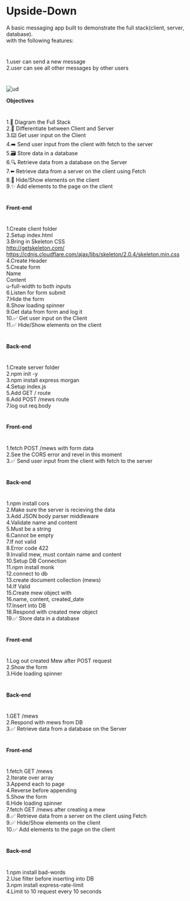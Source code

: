 # Upside-Down
A basic messaging app built to demonstrate the full stack(client, server, database).  
with the following features:
#
1.user can send a new message  
2.user can see all other messages by other users
#
![ud](https://user-images.githubusercontent.com/37223519/76159551-cc840d80-6147-11ea-9b31-1e8117e0f318.gif)

**Objectives**
#
 1.📝 Diagram the Full Stack  
 2.🔎 Differentiate between Client and Server  
 3.⌨️ Get user input on the Client  
 4.➡️ Send user input from the client with fetch to the server  
 5.🗃 Store data in a database  
 6.🔍 Retrieve data from a database on the Server  
 7.⬅️ Retrieve data from a server on the client using Fetch  
 8.🙈 Hide/Show elements on the client  
 9.✨ Add elements to the page on the client  
 #
 **Front-end**
 #
 1.Create client folder  
 2.Setup index.html  
 3.Bring in Skeleton CSS  
http://getskeleton.com/  
https://cdnjs.cloudflare.com/ajax/libs/skeleton/2.0.4/skeleton.min.css  
 4.Create Header  
 5.Create form  
 Name  
 Content  
 u-full-width to both inputs  
6.Listen for form submit  
7.Hide the form  
 8.Show loading spinner  
 9.Get data from form and log it  
10.✅ Get user input on the Client  
11.✅ Hide/Show elements on the client  

#
**Back-end**
#
 1.Create server folder  
 2.npm init -y  
 3.npm install express morgan  
 4.Setup index.js  
 5.Add GET / route  
 6.Add POST /mews route  
 7.log out req.body  
 #
 **Front-end**
 #
 1.fetch POST /mews with form data  
 2.See the CORS error and revel in this moment  
3.✅ Send user input from the client with fetch to the server  
#
**Back-end**
#
 1.npm install cors  
 2.Make sure the server is recieving the data  
 3.Add JSON body parser middleware  
 4.Validate name and content  
 5.Must be a string  
 6.Cannot be empty  
 7.If not valid  
 8.Error code 422  
 9.Invalid mew, must contain name and content  
 10.Setup DB Connection  
 11.npm install monk  
 12.connect to db  
 13.create document collection (mews)  
 14.If Valid  
 15.Create mew object with  
 16.name, content, created_date  
 17.Insert into DB  
 18.Respond with created mew object  
19.✅ Store data in a database  
#
**Front-end**
#
 1.Log out created Mew after POST request  
 2.Show the form  
 3.Hide loading spinner  
 
 #
 **Back-end**
 #
 1.GET /mews  
 2.Respond with mews from DB  
3.✅ Retrieve data from a database on the Server  

#
**Front-end**
#
 1.fetch GET /mews  
 2.Iterate over array  
 3.Append each to page  
 4.Reverse before appending  
 5.Show the form  
 6.Hide loading spinner  
 7.fetch GET /mews after creating a mew  
8.✅ Retrieve data from a server on the client using Fetch  
9.✅ Hide/Show elements on the client  
10.✅ Add elements to the page on the client  
#
**Back-end**
#
 1.npm install bad-words  
 2.Use filter before inserting into DB  
 3.npm install express-rate-limit  
 4.Limit to 10 request every 10 seconds  
